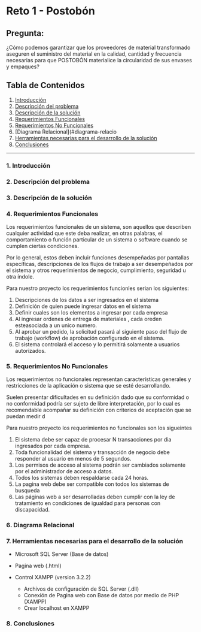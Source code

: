 # Reto 1 - Postobón

## Pregunta:
¿Cómo podemos garantizar que los proveedores de material transformado aseguren el suministro del material en la calidad, cantidad y frecuencia necesarias para que POSTOBÓN materialice la circularidad de sus envases y empaques?

## Tabla de Contenidos
1. [Introducción](#introducción)
2. [Descripción del problema](#descripción-del-problema)
3. [Descripción de la solución](#descripción-de-la-solución)
4. [Requerimientos Funcionales](#requerimientos-funcionales)
5. [Requerimientos No Funcionales](#requerimientos-no-funcionales)
6. [Diagrama Relacional](#diagrama-relacio
7. [Herramientas necesarias para el desarrollo de la solución](#herramientas-necesarias-para-el-desarrollo-de-la-solución)
8. [Conclusiones](#conclusiones)

***

### 1. Introducción
### 2. Descripción del problema
### 3. Descripción de la solución 
### 4. Requerimientos Funcionales
Los requerimientos funcionales de un sistema, son aquellos que describen cualquier actividad que este deba realizar, en otras palabras, el comportamiento o función particular de un sistema o software cuando se cumplen ciertas condiciones.

Por lo general, estos deben incluir funciones desempeñadas por pantallas específicas, descripciones de los flujos de trabajo a ser desempeñados por el sistema y otros requerimientos de negocio, cumplimiento, seguridad u otra índole.

Para nuestro proyecto los requerimientos funcionles serian los siguientes:
 1. Descripciones de los datos a ser ingresados en el sistema
 2. Definición de quien puede ingresar datos en el sistema
 3. Definir cuales son los elementos a ingresar por cada empresa
 4. Al ingresar ordenes de entrega de materiales , cada oreden esteasociada a un unico numero.
 5. Al aprobar un pedido, la solicitud pasará al siguiente paso del flujo de trabajo (workflow) de aprobación configurado en el sistema.
 6. El sistema controlará el acceso y lo permitirá solamente a usuarios autorizados.
 
### 5. Requerimientos No Funcionales
Los requerimientos no funcionales representan características generales y restricciones de la aplicación o sistema que se esté desarrollando.

Suelen presentar dificultades en su definición dado que su conformidad o no conformidad podría ser sujeto de libre interpretación, por lo cual es recomendable acompañar su definición con criterios de aceptación que se puedan medir d

Para nuestro proyecto los requerimientos no funcionales son los sigueintes

 1. El sistema debe ser capaz de procesar N transacciones por dia ingresados por cada empresa.
 2. Toda funcionalidad del sistema y transacción de negocio debe responder al usuario en menos de 5 segundos.
 3. Los permisos de acceso al sistema podrán ser cambiados solamente por el administrador de acceso a datos.
 4. Todos los sistemas deben respaldarse cada 24 horas.
 5. La pagina web debe ser compatible con todos los sistemas de busqueda
 6. Las páginas web a ser desarrolladas deben cumplir con la ley de tratamiento en condiciones de igualdad para personas con discapacidad.

### 6. Diagrama Relacional
### 7. Herramientas necesarias para el desarrollo de la solución

- Microsoft SQL Server (Base de datos)
- Pagina web (.html)  

- Control XAMPP (version 3.2.2)
  * Archivos de configuración de SQL Server (.dll)
  * Conexión de Pagina web con Base de datos por medio de PHP (XAMPP)
  * Crear localhost en XAMPP
  

### 8. Conclusiones
